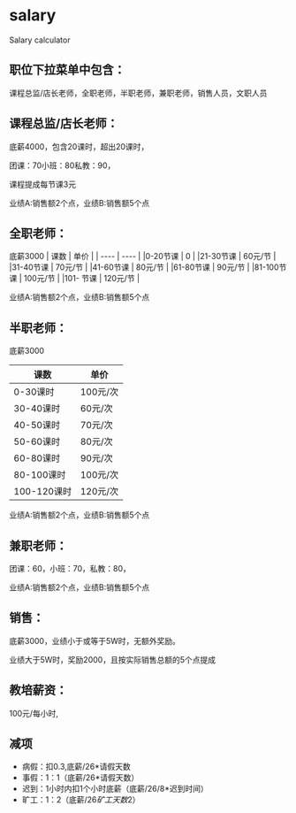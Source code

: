 # salary
Salary calculator

## 职位下拉菜单中包含：
课程总监/店长老师，全职老师，半职老师，兼职老师，销售人员，文职人员

## 课程总监/店长老师：

底薪4000，包含20课时，超出20课时，

团课：70小班：80私教：90，

课程提成每节课3元

业绩A:销售额2个点，业绩B:销售额5个点

## 全职老师：

底薪3000
| 课数 | 单价 |
| ---- | ---- |
|0-20节课 | 0 |
|21-30节课 | 60元/节 |
|31-40节课 | 70元/节 |
|41-60节课 | 80元/节 |
|61-80节课 | 90元/节 |
|81-100节课 | 100元/节 |
|101- 节课 | 120元/节 |

业绩A:销售额2个点，业绩B:销售额5个点

## 半职老师：

底薪3000

| 课数 | 单价 |
| ---- | ---- |
| 0-30课时 | 100元/次 |
| 30-40课时 | 60元/次 |
| 40-50课时 | 70元/次 |
| 50-60课时 | 80元/次 |
| 60-80课时 | 90元/次 |
| 80-100课时 | 100元/次 |
| 100-120课时 | 120元/次 |

业绩A:销售额2个点，业绩B:销售额5个点

## 兼职老师：

团课：60，小班：70，私教：80，

业绩A:销售额2个点，业绩B:销售额5个点

## 销售：

底薪3000，业绩小于或等于5W时，无额外奖励。

业绩大于5W时，奖励2000，且按实际销售总额的5个点提成

## 教培薪资：

100元/每小时,

## 减项

* 病假：扣0.3,底薪/26*请假天数
* 事假：1：1（底薪/26*请假天数）
* 迟到：1小时内扣1个小时底薪（底薪/26/8*迟到时间）
* 旷工：1：2（底薪/26*矿工天数*2）
